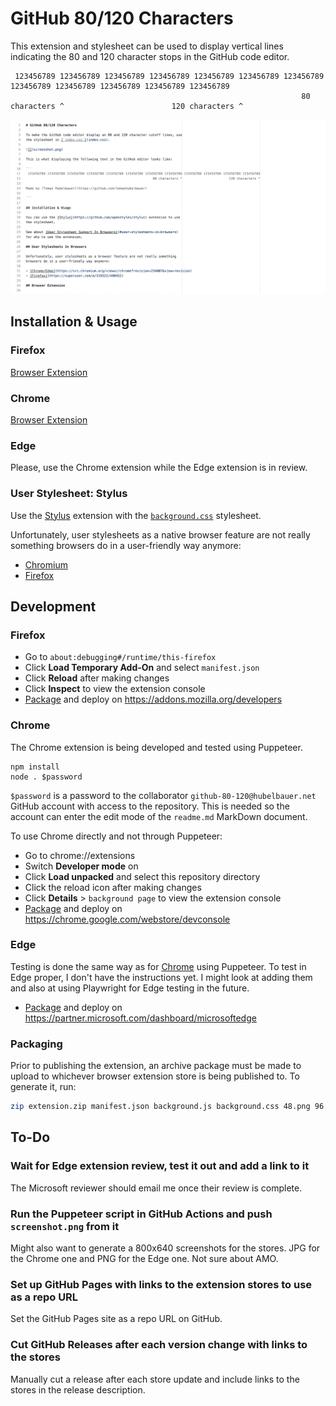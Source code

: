 # GitHub 80/120 Characters

This extension and stylesheet can be used to display vertical lines indicating
the 80 and 120 character stops in the GitHub code editor.

```
 123456789 123456789 123456789 123456789 123456789 123456789 123456789 123456789 123456789 123456789 123456789 123456789
                                                                 80 characters ^                        120 characters ^
```

![](screenshot.png)

## Installation & Usage

### Firefox

[Browser Extension](https://addons.mozilla.org/en-US/firefox/addon/github-80-120-characters)

### Chrome

[Browser Extension](https://chrome.google.com/webstore/detail/github-80120-characters/lkipjkpbpmlgdbbhplgbbngadibgaalf)

### Edge

Please, use the Chrome extension while the Edge extension is in review.

### User Stylesheet: Stylus

Use the [Stylus](https://github.com/openstyles/stylus) extension with the
[`background.css`](background.css) stylesheet.

Unfortunately, user stylesheets as a native browser feature are not really
something browsers do in a user-friendly way anymore:

- [Chromium](https://src.chromium.org/viewvc/chrome?revision=234007&view=revision)
- [Firefox](https://superuser.com/a/319322/490452)

## Development

### Firefox

- Go to `about:debugging#/runtime/this-firefox`
- Click **Load Temporary Add-On** and select `manifest.json`
- Click **Reload** after making changes
- Click **Inspect** to view the extension console
- [Package](#packaging) and deploy on https://addons.mozilla.org/developers

### Chrome

The Chrome extension is being developed and tested using Puppeteer.

```
npm install
node . $password
```

`$password` is a password to the collaborator `github-80-120@hubelbauer.net`
GitHub account with access to the repository. This is needed so the account can
enter the edit mode of the `readme.md` MarkDown document.

To use Chrome directly and not through Puppeteer:

- Go to chrome://extensions
- Switch **Developer mode** on
- Click **Load unpacked** and select this repository directory
- Click the reload icon after making changes
- Click **Details** > `background page` to view the extension console
- [Package](#packaging) and deploy on https://chrome.google.com/webstore/devconsole

### Edge

Testing is done the same way as for [Chrome](#chrome) using Puppeteer. To test
in Edge proper, I don't have the instructions yet. I might look at adding them
and also at using Playwright for Edge testing in the future.

- [Package](#packaging) and deploy on https://partner.microsoft.com/dashboard/microsoftedge

### Packaging

Prior to publishing the extension, an archive package must be made to upload to
whichever browser extension store is being published to. To generate it, run:

```sh
zip extension.zip manifest.json background.js background.css 48.png 96.png
```

## To-Do

### Wait for Edge extension review, test it out and add a link to it

The Microsoft reviewer should email me once their review is complete.

### Run the Puppeteer script in GitHub Actions and push `screenshot.png` from it

Might also want to generate a 800x640 screenshots for the stores. JPG for the
Chrome one and PNG for the Edge one. Not sure about AMO.

### Set up GitHub Pages with links to the extension stores to use as a repo URL

Set the GitHub Pages site as a repo URL on GitHub.

### Cut GitHub Releases after each version change with links to the stores

Manually cut a release after each store update and include links to the stores
in the release description.
